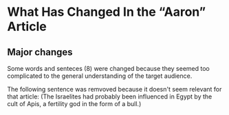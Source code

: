# What Has Changed In the “Aaron” Article

## Major changes
Some words and senteces (8) were changed because they seemed too complicated to the general understanding of the target audience.

The following sentence was remvoved because it doesn't seem relevant for that article:
(The Israelites had probably been influenced in Egypt by the cult of Apis, a fertility god in the form of a bull.) 

